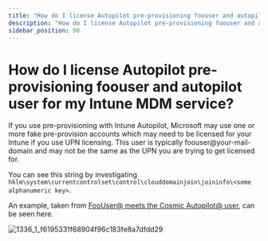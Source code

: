 ```yaml
---
title: "How do I license Autopilot pre-provisioning foouser and autopilot user for my Intune MDM service?"
description: "How do I license Autopilot pre-provisioning foouser and autopilot user for my Intune MDM service?"
sidebar_position: 90
---
```


# How do I license Autopilot pre-provisioning foouser and autopilot user for my Intune MDM service?

If you use pre-provisioning with Intune Autopilot, Microsoft may use one or more fake pre-provision
accounts which may need to be licensed for your Intune if you use UPN licensing. This user is
typically foouser@your-mail-domain and may not be the same as the UPN you are trying to get licensed
for.

You can see this string by investigating
`hklm\system\currentcontrolset\control\clouddomainjoin\joininfo\<some alphanumeric key>`.

An example, taken from
[FooUser@ meets the Cosmic Autopilot@ user](https://call4cloud.nl/foouser-autopilot-preprovisoning-fake-user/),
can be seen here.

![1336_1_f6195331f68904f96c183fe8a7dfdd29](/images/endpointpolicymanager/license/mdm/1336_1_f6195331f68904f96c183fe8a7dfdd29.webp)
